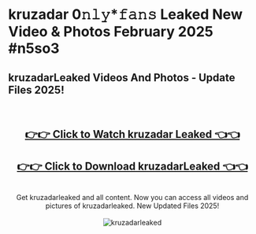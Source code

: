 # kruzadar 0𝚗𝚕𝚢*𝚏𝚊𝚗𝚜 Leaked New Video & Photos February 2025 #n5so3

<h2>kruzadarLeaked Videos And Photos - Update Files 2025!</h2>
<br>
<div align="center">
<h2><a href="https://mediaupload.pro?title=kruzadar&ref=11F" rel="nofollow">👉👉 Click to Watch kruzadar Leaked 👈👈</a></h2>
<h2><a href="https://mediaupload.pro?title=kruzadar&ref=11F" rel="nofollow">👉👉 Click to Download kruzadarLeaked 👈👈</a></h2>
<br>
Get kruzadarleaked and all content. Now you can access all videos and pictures of kruzadarleaked. New Updated Files 2025!
<br>
<br>
<a href="https://mediaupload.pro?title=kruzadar&ref=11F" rel="nofollow" data-target="animated-image.originalLink"><img src="https://i.ibb.co/Gkj2r4b/banner.png" alt="kruzadarleaked" style="max-width: 100%; display: inline-block;" data-target="animated-image.originalImage"></a>
</div>
<br>

